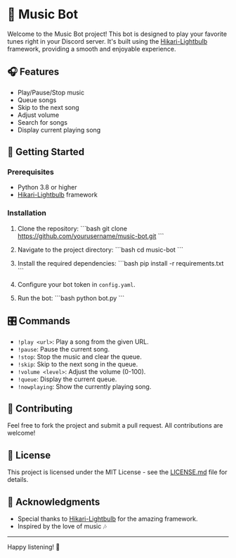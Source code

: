 # 🎵 Music Bot

Welcome to the Music Bot project! This bot is designed to play your favorite tunes right in your Discord server. It's built using the [Hikari-Lightbulb](https://github.com/tandemdude/hikari-lightbulb) framework, providing a smooth and enjoyable experience.

## 🎧 Features

- Play/Pause/Stop music
- Queue songs
- Skip to the next song
- Adjust volume
- Search for songs
- Display current playing song

## 🚀 Getting Started

### Prerequisites

- Python 3.8 or higher
- [Hikari-Lightbulb](https://github.com/tandemdude/hikari-lightbulb) framework

### Installation

1. Clone the repository:
   \```bash
   git clone https://github.com/yourusername/music-bot.git
   \```

2. Navigate to the project directory:
   \```bash
   cd music-bot
   \```

3. Install the required dependencies:
   \```bash
   pip install -r requirements.txt
   \```

4. Configure your bot token in `config.yaml`.

5. Run the bot:
   \```bash
   python bot.py
   \```

## 🎛️ Commands

- `!play <url>`: Play a song from the given URL.
- `!pause`: Pause the current song.
- `!stop`: Stop the music and clear the queue.
- `!skip`: Skip to the next song in the queue.
- `!volume <level>`: Adjust the volume (0-100).
- `!queue`: Display the current queue.
- `!nowplaying`: Show the currently playing song.

## 📝 Contributing

Feel free to fork the project and submit a pull request. All contributions are welcome!

## 📜 License

This project is licensed under the MIT License - see the [LICENSE.md](LICENSE.md) file for details.

## 🙏 Acknowledgments

- Special thanks to [Hikari-Lightbulb](https://github.com/tandemdude/hikari-lightbulb) for the amazing framework.
- Inspired by the love of music 🎶

---

Happy listening! 🎵
